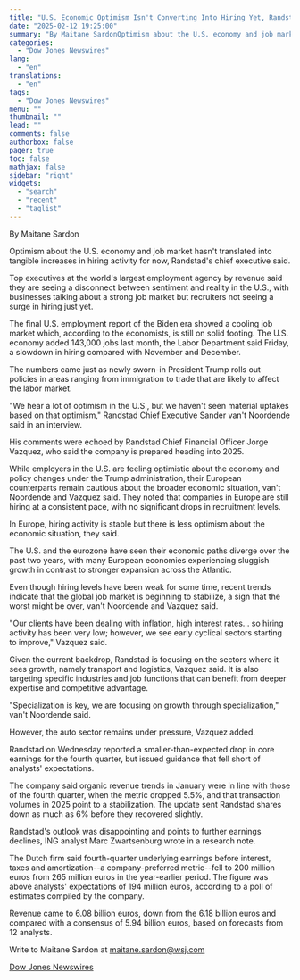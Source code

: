 ```yaml
---
title: "U.S. Economic Optimism Isn't Converting Into Hiring Yet, Randstad CEO Says — Interview"
date: "2025-02-12 19:25:00"
summary: "By Maitane SardonOptimism about the U.S. economy and job market hasn't translated into tangible increases in hiring activity for now, Randstad's chief executive said.Top executives at the world's largest employment agency by revenue said they are seeing a disconnect between sentiment and reality in the U.S., with businesses talking about..."
categories:
  - "Dow Jones Newswires"
lang:
  - "en"
translations:
  - "en"
tags:
  - "Dow Jones Newswires"
menu: ""
thumbnail: ""
lead: ""
comments: false
authorbox: false
pager: true
toc: false
mathjax: false
sidebar: "right"
widgets:
  - "search"
  - "recent"
  - "taglist"
---
```


By Maitane Sardon

Optimism about the U.S. economy and job market hasn't translated into tangible increases in hiring activity for now, Randstad's chief executive said.

Top executives at the world's largest employment agency by revenue said they are seeing a disconnect between sentiment and reality in the U.S., with businesses talking about a strong job market but recruiters not seeing a surge in hiring just yet.

The final U.S. employment report of the Biden era showed a cooling job market which, according to the economists, is still on solid footing. The U.S. economy added 143,000 jobs last month, the Labor Department said Friday, a slowdown in hiring compared with November and December.

The numbers came just as newly sworn-in President Trump rolls out policies in areas ranging from immigration to trade that are likely to affect the labor market.

"We hear a lot of optimism in the U.S., but we haven't seen material uptakes based on that optimism," Randstad Chief Executive Sander van't Noordende said in an interview.

His comments were echoed by Randstad Chief Financial Officer Jorge Vazquez, who said the company is prepared heading into 2025.

While employers in the U.S. are feeling optimistic about the economy and policy changes under the Trump administration, their European counterparts remain cautious about the broader economic situation, van't Noordende and Vazquez said. They noted that companies in Europe are still hiring at a consistent pace, with no significant drops in recruitment levels.

In Europe, hiring activity is stable but there is less optimism about the economic situation, they said.

The U.S. and the eurozone have seen their economic paths diverge over the past two years, with many European economies experiencing sluggish growth in contrast to stronger expansion across the Atlantic.

Even though hiring levels have been weak for some time, recent trends indicate that the global job market is beginning to stabilize, a sign that the worst might be over, van't Noordende and Vazquez said.

"Our clients have been dealing with inflation, high interest rates... so hiring activity has been very low; however, we see early cyclical sectors starting to improve," Vazquez said.

Given the current backdrop, Randstad is focusing on the sectors where it sees growth, namely transport and logistics, Vazquez said. It is also targeting specific industries and job functions that can benefit from deeper expertise and competitive advantage.

"Specialization is key, we are focusing on growth through specialization," van't Noordende said.

However, the auto sector remains under pressure, Vazquez added.

Randstad on Wednesday reported a smaller-than-expected drop in core earnings for the fourth quarter, but issued guidance that fell short of analysts' expectations.

The company said organic revenue trends in January were in line with those of the fourth quarter, when the metric dropped 5.5%, and that transaction volumes in 2025 point to a stabilization. The update sent Randstad shares down as much as 6% before they recovered slightly.

Randstad's outlook was disappointing and points to further earnings declines, ING analyst Marc Zwartsenburg wrote in a research note.

The Dutch firm said fourth-quarter underlying earnings before interest, taxes and amortization--a company-preferred metric--fell to 200 million euros from 265 million euros in the year-earlier period. The figure was above analysts' expectations of 194 million euros, according to a poll of estimates compiled by the company.

Revenue came to 6.08 billion euros, down from the 6.18 billion euros and compared with a consensus of 5.94 billion euros, based on forecasts from 12 analysts.

Write to Maitane Sardon at maitane.sardon@wsj.com

[Dow Jones Newswires](https://www.tradingview.com/news/DJN_DN20250212004989:0/)
